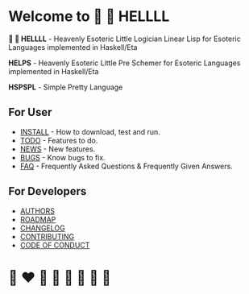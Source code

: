 # Welcome to 🚒 🍳 HELLLL

**🚒 🍳 HELLLL** - Heavenly Esoteric Little Logician Linear Lisp for Esoteric Languages implemented in Haskell/Eta

**HELPS** - Heavenly Esoteric Little Pre Schemer for Esoteric Languages implemented in Haskell/Eta

**HSPSPL** - Simple Pretty Language

## For User
* [INSTALL](INSTALL.md) - How to download, test and run.
* [TODO](TODO.md) - Features to do.
* [NEWS](NEWS.md) - New features.
* [BUGS](BUGS.md) - Know bugs to fix.
* [FAQ](FAQ.md) -  Frequently Asked Questions & Frequently Given Answers.

## For Developers

* [AUTHORS](AUTHORS.md)
* [ROADMAP](ROADMAP.md)
* [CHANGELOG](CHANGELOG.md)
* [CONTRIBUTING](CONTRIBUTING.md)
* [CODE OF CONDUCT](CODE_OF_CONDUCT.md)

# 🌈 ❤️ 💛 💚 💙 🤍 🖤 🦄
